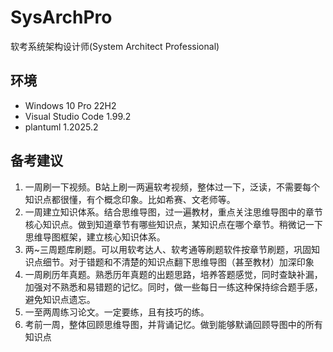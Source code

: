 # SysArchPro
软考系统架构设计师(System Architect Professional)

## 环境

- Windows 10 Pro 22H2
- Visual Studio Code 1.99.2
- plantuml 1.2025.2

## 备考建议

1. 一周刷一下视频。B站上刷一两遍软考视频，整体过一下，泛读，不需要每个知识点都很懂，有个概念印象。比如希赛、文老师等。
2. 一周建立知识体系。结合思维导图，过一遍教材，重点关注思维导图中的章节核心知识点。做到知道章节有哪些知识点，某知识点在哪个章节。稍微记一下思维导图框架，建立核心知识体系。
3. 两~三周题库刷题。可以用软考达人、软考通等刷题软件按章节刷题，巩固知识点细节。对于错题和不清楚的知识点翻下思维导图（甚至教材）加深印象
4. 一周刷历年真题。熟悉历年真题的出题思路，培养答题感觉，同时查缺补漏，加强对不熟悉和易错题的记忆。同时，做一些每日一练这种保持综合题手感，避免知识点遗忘。
5. 一至两周练习论文。一定要练，且有技巧的练。
6. 考前一周，整体回顾思维导图，并背诵记忆。做到能够默诵回顾导图中的所有知识点